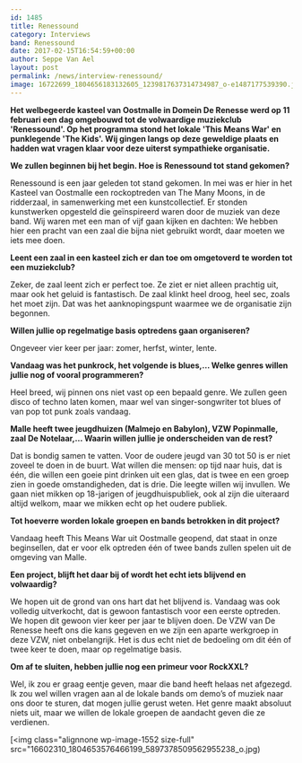 ```yaml
---
id: 1485
title: Renessound
category: Interviews
band: Renessound
date: 2017-02-15T16:54:59+00:00
author: Seppe Van Ael
layout: post
permalink: /news/interview-renessound/
image: 16722699_1804656183132605_1239817637314734987_o-e1487177539390.jpg
---
```

**Het welbegeerde kasteel van Oostmalle in Domein De Renesse werd op 11 februari een dag omgebouwd tot de volwaardige muziekclub 'Renessound'. Op het programma stond het lokale 'This Means War' en punklegende 'The Kids'. Wij gingen langs op deze geweldige plaats en hadden wat vragen klaar voor deze uiterst sympathieke organisatie.**

**We zullen beginnen bij het begin. Hoe is Renessound tot stand gekomen?**

Renessound is een jaar geleden tot stand gekomen. In mei was er hier in het Kasteel van Oostmalle een rockoptreden van The Many Moons, in de ridderzaal, in samenwerking met een kunstcollectief. Er stonden kunstwerken opgesteld die geïnspireerd waren door de muziek van deze band. Wij waren met een man of vijf gaan kijken en dachten: We hebben hier een pracht van een zaal die bijna niet gebruikt wordt, daar moeten we iets mee doen.

**Leent een zaal in een kasteel zich er dan toe om omgetoverd te worden tot een muziekclub?**

Zeker, de zaal leent zich er perfect toe. Ze ziet er niet alleen prachtig uit, maar ook het geluid is fantastisch. De zaal klinkt heel droog, heel sec, zoals het moet zijn. Dat was het aanknopingspunt waarmee we de organisatie zijn begonnen.

**Willen jullie op regelmatige basis optredens gaan organiseren?**

Ongeveer vier keer per jaar: zomer, herfst, winter, lente.

**Vandaag was het punkrock, het volgende is blues,… Welke genres willen jullie nog of vooral programmeren?**

Heel breed, wij pinnen ons niet vast op een bepaald genre. We zullen geen disco of techno laten komen, maar wel van singer-songwriter tot blues of van pop tot punk zoals vandaag.

**Malle heeft twee jeugdhuizen (Malmejo en Babylon), VZW Popinmalle, zaal De Notelaar,… Waarin willen jullie je onderscheiden van de rest?**

Dat is bondig samen te vatten. Voor de oudere jeugd van 30 tot 50 is er niet zoveel te doen in de buurt. Wat willen die mensen: op tijd naar huis, dat is één, die willen een goeie pint drinken uit een glas, dat is twee en een groep zien in goede omstandigheden, dat is drie. Die leegte willen wij invullen. We gaan niet mikken op 18-jarigen of jeugdhuispubliek, ook al zijn die uiteraard altijd welkom, maar we mikken echt op het oudere publiek.

**Tot hoeverre worden lokale groepen en bands betrokken in dit project?**

Vandaag heeft This Means War uit Oostmalle geopend, dat staat in onze beginsellen, dat er voor elk optreden één of twee bands zullen spelen uit de omgeving van Malle.

**Een project, blijft het daar bij of wordt het echt iets blijvend en volwaardig?**

We hopen uit de grond van ons hart dat het blijvend is. Vandaag was ook volledig uitverkocht, dat is gewoon fantastisch voor een eerste optreden. We hopen dit gewoon vier keer per jaar te blijven doen. De VZW van De Renesse heeft ons die kans gegeven en we zijn een aparte werkgroep in deze VZW, niet onbelangrijk. Het is dus echt niet de bedoeling om dit één of twee keer te doen, maar op regelmatige basis.

**Om af te sluiten, hebben jullie nog een primeur voor RockXXL?**

Wel, ik zou er graag eentje geven, maar die band heeft helaas net afgezegd. Ik zou wel willen vragen aan al de lokale bands om demo’s of muziek naar ons door te sturen, dat mogen jullie gerust weten. Het genre maakt absoluut niets uit, maar we willen de lokale groepen de aandacht geven die ze verdienen.

[<img class="alignnone wp-image-1552 size-full" src="16602310_1804653576466199_5897378509562955238_o.jpg)